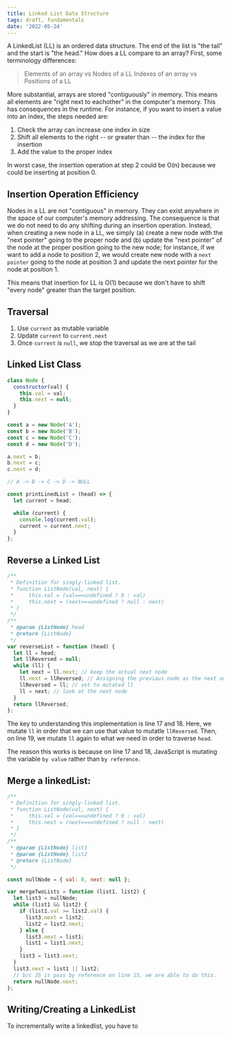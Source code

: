 ```yaml
---
title: Linked List Data Structure
tags: draft, fundamentals
date: '2022-05-24'
---
```


A LinkedList (LL) is an ordered data structure. The end of the list is "the tail" and the start is "the head." How does a LL compare to an array?
First, some terminology differences:

> Elements of an array vs Nodes of a LL
> Indexes of an array vs Positions of a LL

More substantial, arrays are stored "contiguously" in memory. This means all elements are "right next to eachother" in the computer's memory. This has consequences in the runtime. For instance, if you want to insert a value into an index, the steps needed are:

1. Check the array can increase one index in size
2. Shift all elements to the right -- or greater than -- the index for the insertion
3. Add the value to the proper index

In worst case, the insertion operation at step 2 could be O(n) because we could be inserting at position 0.

## Insertion Operation Efficiency

Nodes in a LL are not "contiguous" in memory. They can exist anywhere in the space of our computer's memory addressing. The consequence is that we do not need to do any shifting during an insertion operation. Instead, when creating a new node in a LL, we simply (a) create a new node with the "next pointer" going to the proper node and (b) update the "next pointer" of the node at the proper position going to the new node; for instance, if we want to add a node to position 2, we would create new node with a `next pointer` going to the node at position 3 and update the next pointer for the node at position 1.

This means that insertion for LL is O(1) because we don't have to shift "every node" greater than the target position.

## Traversal

1. Use `current` as mutable variable
2. Update `current` to `current.next`
3. Once `current` is `null`, we stop the traversal as we are at the tail

## Linked List Class

```javascript
class Node {
  constructor(val) {
    this.val = val;
    this.next = null;
  }
}

const a = new Node('A');
const b = new Node('B');
const c = new Node('C');
const d = new Node('D');

a.next = b;
b.next = c;
c.next = d;

// A -> B -> C -> D -> NULL

const printLinedList = (head) => {
  let current = head;

  while (current) {
    console.log(current.val);
    current = current.next;
  }
};
```

## Reverse a Linked List

```javascript
/**
 * Definition for singly-linked list.
 * function ListNode(val, next) {
 *     this.val = (val===undefined ? 0 : val)
 *     this.next = (next===undefined ? null : next)
 * }
 */
/**
 * @param {ListNode} head
 * @return {ListNode}
 */
var reverseList = function (head) {
  let ll = head;
  let llReversed = null;
  while (ll) {
    let next = ll.next; // keep the actual next node
    ll.next = llReversed; // Assigning the previous node as the next one
    llReversed = ll; // set to mutated ll
    ll = next; // look at the next node
  }
  return llReversed;
};
```

The key to understanding this implementation is line 17 and 18. Here, we mutate `ll` in order that we can use that value to mutatle `llReversed`. Then, on line 19, we mutate `ll` again to what we need in order to traverse `head`.

The reason this works is because on line 17 and 18, JavaScript is mutating the variable `by value` rather than `by reference`.

## Merge a linkedList:

```javascript
/**
 * Definition for singly-linked list.
 * function ListNode(val, next) {
 *     this.val = (val===undefined ? 0 : val)
 *     this.next = (next===undefined ? null : next)
 * }
 */
/**
 * @param {ListNode} list1
 * @param {ListNode} list2
 * @return {ListNode}
 */

const nullNode = { val: 0, next: null };

var mergeTwoLists = function (list1, list2) {
  let list3 = nullNode;
  while (list1 && list2) {
    if (list1.val >= list2.val) {
      list3.next = list2;
      list2 = list2.next;
    } else {
      list3.next = list1;
      list1 = list1.next;
    }
    list3 = list3.next;
  }
  list3.next = list1 || list2;
  // b/c JS is pass by reference on line 15, we are able to do this.
  return nullNode.next;
};
```

## Writing/Creating a LinkedList

To incrementally write a linkedlist, you have to
